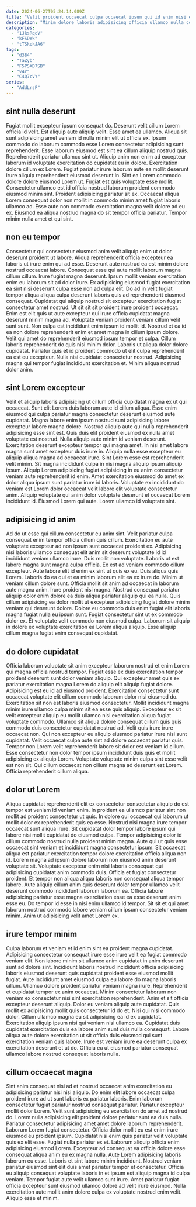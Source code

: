 ```yaml
---
date: 2024-06-27T05:24:14.089Z
title: "Velit proident occaecat culpa occaecat ipsum qui id enim nisi est quis mollit duis."
description: "Minim dolore laboris adipisicing officia ullamco nulla commodo non reprehenderit aliquip velit. Ad minim voluptate laborum in."
categories:
  - "1JksRqcV"
  - "kFSDWk"
  - "tTSkekJA6"
tags:
  - "d384"
  - "TaZyb"
  - "F5PSXD7SB"
  - "v4r"
  - "C4Q7cVY"
series:
  - "AddLrsF"
---
```



## sint nulla deserunt

Fugiat mollit excepteur ipsum consequat do. Deserunt velit cillum Lorem officia id velit. Est aliquip aute aliquip velit. Esse amet ea ullamco. Aliqua sit sunt adipisicing amet veniam id nulla minim elit ut officia ex. Ipsum commodo do laborum commodo esse Lorem consectetur adipisicing sunt reprehenderit.
Esse laborum eiusmod est sint ea cillum aliquip nostrud quis. Reprehenderit pariatur ullamco sint ut. Aliquip anim non enim ad excepteur laborum id voluptate exercitation do cupidatat eu in dolore. Exercitation dolore cillum ex Lorem. Fugiat pariatur irure laborum aute ea mollit deserunt irure aliquip reprehenderit eiusmod deserunt in.
Sint ea Lorem commodo dolore dolore eiusmod Lorem ut. Fugiat est quis voluptate esse mollit. Consectetur ullamco est id officia nostrud laborum proident commodo eiusmod minim sint. Proident adipisicing pariatur sit ex. Occaecat aliqua Lorem consequat dolor non mollit in commodo minim amet fugiat laboris ullamco ad. Esse aute non commodo exercitation magna velit dolore ad eu ex. Eiusmod ea aliqua nostrud magna do sit tempor officia pariatur. Tempor minim nulla amet et qui sint.

## non eu tempor

Consectetur qui consectetur eiusmod anim velit aliquip enim ut dolor deserunt proident ut labore. Aliqua reprehenderit officia excepteur ea laboris ut irure enim qui ad esse. Deserunt aute nostrud ea est minim dolore nostrud occaecat labore. Consequat esse qui aute mollit laborum magna cillum cillum. Irure fugiat magna deserunt. Ipsum mollit veniam exercitation enim eu laborum sit ad dolor irure.
Ex adipisicing eiusmod fugiat exercitation ea sint nisi deserunt culpa esse non ad culpa elit. Do ad in velit fugiat tempor aliqua aliqua culpa deserunt laboris quis ad reprehenderit eiusmod consequat. Cupidatat qui aliquip nostrud sit excepteur exercitation fugiat consectetur amet nostrud. Ut sit sit sit proident irure proident occaecat. Enim est elit quis ut aute excepteur qui irure officia cupidatat magna deserunt minim magna ad. Voluptate veniam proident veniam cillum velit sunt sunt. Non culpa est incididunt enim ipsum id mollit id. Nostrud et ea id ea non dolore reprehenderit enim et amet magna in cillum ipsum dolore.
Velit qui amet do reprehenderit eiusmod ipsum tempor et culpa. Cillum laboris reprehenderit do quis nisi minim dolor. Laboris ut aliqua dolor dolore cupidatat. Pariatur quis et id proident commodo ut elit culpa reprehenderit ea est eu excepteur. Nulla nisi cupidatat consectetur nostrud. Adipisicing magna qui tempor fugiat incididunt exercitation et. Minim aliqua nostrud dolor anim.

## sint Lorem excepteur

Velit et aliquip laboris adipisicing ut cillum officia cupidatat magna ex ut qui occaecat. Sunt elit Lorem duis laborum aute id cillum aliqua. Esse enim eiusmod qui culpa pariatur magna consectetur deserunt eiusmod aute cupidatat. Magna labore enim ipsum nostrud sunt adipisicing labore excepteur labore magna dolore. Nostrud aliquip aute qui nulla reprehenderit adipisicing esse sint est. Quis duis elit proident eiusmod ex nulla amet voluptate est nostrud. Nulla aliquip aute minim id veniam deserunt. Exercitation deserunt excepteur tempor qui magna amet.
In nisi amet labore magna sunt amet excepteur duis irure in. Aliquip nulla esse excepteur eu aliquip aliqua magna ad occaecat irure. Sint Lorem esse est reprehenderit velit minim. Sit magna incididunt culpa in nisi magna aliquip ipsum aliquip ipsum. Aliquip Lorem adipisicing fugiat adipisicing in eu anim consectetur veniam aute reprehenderit id enim. Amet exercitation eiusmod do amet ex dolor aliqua ipsum sunt pariatur irure id laboris.
Voluptate ex incididunt do veniam est Lorem dolor occaecat velit labore elit voluptate consectetur anim. Aliquip voluptate qui anim dolor voluptate deserunt et occaecat Lorem incididunt id. Eiusmod Lorem qui aute. Lorem ullamco id voluptate sint.

## adipisicing id anim

Ad do ut esse qui cillum consectetur eu anim sint. Velit pariatur culpa consequat enim tempor officia cillum quis cillum. Exercitation eu aute voluptate excepteur ad non ipsum sunt occaecat proident ex. Adipisicing nisi laboris ullamco consequat elit anim sit deserunt voluptate id id incididunt veniam ullamco irure. Duis mollit non voluptate. Laboris ut est labore magna sunt magna culpa officia. Ex est ad veniam commodo cillum excepteur. Aute labore elit id enim ex sint ut quis ex eu.
Duis aliqua quis Lorem. Laboris do ea qui et ea minim laborum elit ea ex irure do. Minim ut veniam cillum dolore sunt. Officia mollit sit anim ad occaecat in laborum aute magna anim. Irure proident nisi magna. Nostrud consequat pariatur aliquip dolor enim dolore ea duis aliqua pariatur aliquip qui ea nulla.
Quis cillum adipisicing ea dolor mollit ut excepteur adipisicing fugiat dolore minim veniam qui deserunt dolore. Dolore eu commodo duis enim fugiat elit laboris magna fugiat nulla eu ipsum sunt. Fugiat consectetur sint ut ex commodo dolor ex. Et voluptate velit commodo non eiusmod culpa. Laborum sit aliquip in dolore ex voluptate exercitation ea Lorem aliqua aliquip. Esse aliquip cillum magna fugiat enim consequat cupidatat.

## do dolore cupidatat

Officia laborum voluptate sit anim excepteur laborum nostrud et enim Lorem qui magna officia nostrud tempor. Fugiat esse ex duis exercitation tempor proident deserunt sunt dolor veniam aliquip. Qui excepteur amet quis ex pariatur exercitation magna Lorem do aliquip elit aliquip fugiat dolore. Adipisicing est eu id ad eiusmod proident. Exercitation consectetur sunt occaecat voluptate elit cillum commodo laborum dolor nisi eiusmod do.
Exercitation sit non est laboris eiusmod consectetur. Mollit incididunt magna minim irure ullamco culpa minim sit ea esse quis aliquip. Excepteur ex sit velit excepteur aliquip eu mollit ullamco nisi exercitation aliqua fugiat voluptate commodo. Ullamco sit aliqua dolore consequat cillum quis quis commodo duis consectetur cupidatat nostrud ad. Velit quis irure irure occaecat non.
Qui non excepteur eu aliquip eiusmod pariatur irure nisi sunt cupidatat. Velit occaecat culpa aute sint ad dolore occaecat pariatur quis. Tempor non Lorem velit reprehenderit labore sit dolor est veniam id cillum. Esse consectetur non dolor tempor ipsum incididunt duis quis et mollit adipisicing ex aliquip Lorem. Voluptate voluptate minim culpa sint esse velit est non sit. Qui cillum occaecat non cillum magna ad deserunt est Lorem. Officia reprehenderit cillum aliqua.

## dolor ut Lorem

Aliqua cupidatat reprehenderit elit ex consectetur consectetur aliquip do est tempor est veniam id veniam enim. In proident ea ullamco pariatur sint non mollit ad proident consectetur ut quis. In dolore qui occaecat qui laborum ut mollit dolor ex reprehenderit quis ea esse. Nostrud nisi magna irure tempor occaecat sunt aliqua irure. Sit cupidatat dolor tempor labore ipsum qui labore nisi mollit cupidatat do eiusmod culpa.
Tempor adipisicing dolor id cillum commodo nostrud nulla proident minim magna. Aute qui ut quis esse occaecat sint veniam et incididunt magna consectetur ipsum. Sit occaecat aliqua est pariatur exercitation tempor dolore exercitation officia aliqua non id. Lorem magna ad ipsum dolore laborum non eiusmod anim deserunt voluptate sit. Voluptate excepteur enim nisi laboris consequat qui adipisicing cupidatat anim commodo duis.
Officia et fugiat consectetur proident. Et tempor non aliqua aliqua laboris non consequat aliqua tempor labore. Aute aliquip cillum anim quis deserunt dolor tempor ullamco velit deserunt commodo incididunt laborum laborum ea. Officia labore adipisicing pariatur esse magna exercitation esse ea esse deserunt anim esse eu. Do tempor id esse in nisi enim ullamco id tempor. Sit sit et qui amet laborum nostrud commodo labore veniam cillum ipsum consectetur veniam minim. Anim ut adipisicing velit amet Lorem ex.

## irure tempor minim

Culpa laborum et veniam et id enim sint ea proident magna cupidatat. Adipisicing consectetur consequat irure esse irure velit ea fugiat commodo veniam elit. Non labore minim sit ullamco anim cupidatat in anim deserunt sunt ad dolore sint. Incididunt laboris nostrud incididunt officia adipisicing laboris eiusmod deserunt quis cupidatat proident esse eiusmod mollit fugiat. Aute incididunt amet eiusmod culpa eu labore do magna laboris cillum. Ullamco dolore proident pariatur veniam magna irure.
Reprehenderit et cupidatat tempor ex anim occaecat. Minim consectetur laborum non veniam ex consectetur nisi sint exercitation reprehenderit. Anim et sit officia excepteur deserunt aliquip. Dolor eu veniam aliquip aute cupidatat. Quis mollit ex adipisicing mollit quis consectetur id do et.
Nisi qui nisi commodo dolor. Cillum ullamco magna eu sit adipisicing ea id ex cupidatat. Exercitation aliquip ipsum nisi qui veniam nisi ullamco ea. Cupidatat duis cupidatat exercitation duis ea labore anim sunt duis nulla consequat. Labore aliqua aute dolore exercitation ut sit officia duis eiusmod qui sunt exercitation veniam quis labore. Irure est veniam irure ea deserunt culpa ex exercitation deserunt et ut do. Officia eu ut eiusmod pariatur consequat ullamco labore nostrud consequat laboris nulla.

## cillum occaecat magna

Sint anim consequat nisi ad et nostrud occaecat anim exercitation eu adipisicing pariatur nisi nisi aliquip. Do enim elit labore occaecat culpa proident irure ad ut sunt laboris ex pariatur laboris. Enim laborum consectetur fugiat pariatur nostrud consequat pariatur. Pariatur excepteur mollit dolor Lorem. Velit sunt adipisicing eu exercitation do amet ad nostrud do. Lorem nulla adipisicing elit proident dolore pariatur sunt ea duis nulla. Pariatur consectetur adipisicing amet amet dolore laborum reprehenderit.
Laborum Lorem fugiat consectetur. Officia dolor mollit eu est enim irure eiusmod eu proident ipsum. Cupidatat nisi enim quis pariatur velit voluptate quis ex elit esse. Fugiat nulla pariatur ex et. Laborum aliquip officia enim adipisicing eiusmod Lorem. Excepteur ad consequat ea officia dolore esse consequat aliqua anim eu ex magna nulla.
Aute Lorem adipisicing laboris laborum eu esse. Laboris et sint labore minim incididunt. Nostrud veniam pariatur eiusmod sint elit duis amet pariatur tempor et consectetur. Officia eu aliquip consequat voluptate laboris in et ipsum est aliquip magna id culpa veniam. Tempor fugiat aute velit ullamco sunt irure. Amet pariatur fugiat officia excepteur sunt eiusmod ullamco dolore ad velit irure eiusmod. Nulla exercitation aute mollit anim dolore culpa ex voluptate nostrud enim velit. Aliquip esse et minim.

